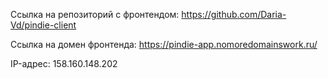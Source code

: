 Ссылка на репозиторий с фронтендом: https://github.com/Daria-Vd/pindie-client

Ссылка на домен фронтенда: https://pindie-app.nomoredomainswork.ru/

IP-адрес: 158.160.148.202
